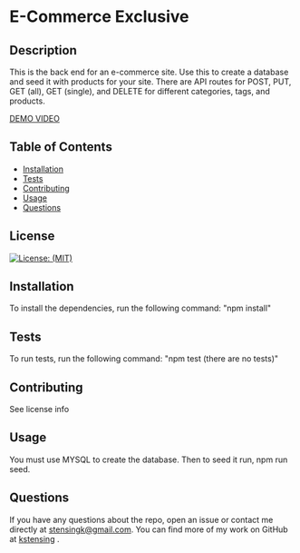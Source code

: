 
  # E-Commerce Exclusive

  ## Description
  This is the back end for an e-commerce site.  Use this to create a database and seed it with products for your site.  There are API routes for POST, PUT, GET (all), GET (single), and DELETE for different categories, tags, and products.  
  
  [DEMO VIDEO](https://drive.google.com/file/d/17VVXH4yPS_tZO88qY5D5RfnNE4GjRLfw/view)

  ## Table of Contents

  * [Installation](#installation)
  * [Tests](#tests)
  * [Contributing](#contributing)
  * [Usage](#usage)
  * [Questions](#questions)


  ## License
  [![License: (MIT)](https://img.shields.io/badge/License-MIT-yellow.svg)](https://choosealicense.com/licenses/mit/)

  ## Installation
  To install the dependencies, run the following command: 
      "npm install"

  ## Tests
  To run tests, run the following command: 
      "npm test (there are no tests)"

  ## Contributing
  See license info
  
  ## Usage
  You must use MYSQL to create the database.  Then to seed it run, npm run seed.
  


  ## Questions
  If you have any questions about the repo, open an issue or contact me directly at <stensingk@gmail.com>.  You can find more of my work on GitHub at 
  [kstensing](https://gihub.com/kstensing)
  .

